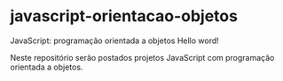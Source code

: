 # javascript-orientacao-objetos
JavaScript: programação orientada a objetos
Hello word!

Neste repositório serão postados projetos JavaScript com programação orientada a objetos.

